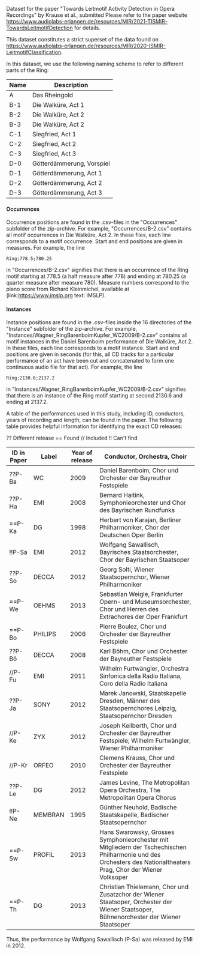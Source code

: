 Dataset for the paper "Towards Leitmotif Activity Detection in Opera Recordings" by Krause et al., submitted
Please refer to the paper website https://www.audiolabs-erlangen.de/resources/MIR/2021-TISMIR-TowardsLeitmotifDetection for details.

This dataset constitutes a strict superset of the data found on https://www.audiolabs-erlangen.de/resources/MIR/2020-ISMIR-LeitmotifClassification.

In this dataset, we use the following naming scheme to refer to different parts of the Ring:

Name | Description
--- | ---
A | Das Rheingold
B-1 | Die Walküre, Act 1
B-2 | Die Walküre, Act 2
B-3 | Die Walküre, Act 2
C-1 | Siegfried, Act 1
C-2 | Siegfried, Act 2
C-3 | Siegfried, Act 3
D-0 | Götterdämmerung, Vorspiel
D-1 | Götterdämmerung, Act 1
D-2 | Götterdämmerung, Act 2
D-3 | Götterdämmerung, Act 3

#### Occurrences

Occurrence positions are found in the .csv-files in the "Occurrences" subfolder of the zip-archive. For example, "Occurrences/B-2.csv" contains all motif occurrences in Die Walküre, Act 2. In these files, each line corresponds to a motif occurrence. Start and end positions are given in measures. For example, the line

```
Ring;778.5;780.25
```

in "Occurrences/B-2.csv" signifies that there is an occurrence of the Ring motif starting at 778.5 (a half measure after 778) and ending at 780.25 (a quarter measure after measure 780). Measure numbers correspond to the piano score from Richard Kleinmichel, available at (link:https://www.imslp.org text: IMSLP).  

#### Instances

Instance positions are found in the .csv-files inside the 16 directories of the "Instance" subfolder of the zip-archive. For example, "Instances/Wagner_RingBarenboimKupfer_WC2009/B-2.csv" contains all motif instances in the Daniel Barenboim performance of Die Walküre, Act 2. In these files, each line corresponds to a motif instance. Start and end positions are given in seconds (for this, all CD tracks for a particular performance of an act have been cut and concatenated to form one continuous audio file for that act). For example, the line

```
Ring;2130.6;2137.2
```

in "Instances/Wagner_RingBarenboimKupfer_WC2009/B-2.csv" signifies that there is an instance of the Ring motif starting at second 2130.6 and ending at 2137.2.

A table of the performances used in this study, including ID, conductors, years of recording and length, can be found in the paper. The following table provides helpful information for identifying the exact CD releases:

?? Different release
== Found
// Included
!! Can't find

ID in Paper | Label | Year of release | Conductor, Orchestra, Choir
--- | --- | --- | ---
??P-Ba | WC | 2009 | Daniel Barenboim, Chor und Orchester der Bayreuther Festspiele
??P-Ha | EMI | 2008 | Bernard Haitink, Symphonieorchester und Chor des Bayrischen Rundfunks
==P-Ka | DG | 1998 | Herbert von Karajan, Berliner Philharmoniker, Chor der Deutschen Oper Berlin
!!P-Sa | EMI | 2012 | Wolfgang Sawallisch, Bayrisches Staatsorchester, Chor der Bayrischen Staatsoper
??P-So | DECCA | 2012 | Georg Solti, Wiener Staatsopernchor, Wiener Philharmoniker
==P-We | OEHMS | 2013 | Sebastian Weigle, Frankfurter Opern- und Museumsorchester, Chor und Herren des Extrachores der Oper Frankfurt
==P-Bo | PHILIPS | 2006 | Pierre Boulez, Chor und Orchester der Bayreuther Festspiele
??P-Bö | DECCA | 2008 | Karl Böhm, Chor und Orchester der Bayreuther Festspiele
//P-Fu | EMI | 2011 | Wilhelm Furtwängler, Orchestra Sinfonica della Radio Italiana, Coro della Radio Italiana
??P-Ja | SONY | 2012 | Marek Janowski, Staatskapelle Dresden, Männer des Staatsopernchores Leipzig, Staatsopernchor Dresden
//P-Ke | ZYX | 2012 | Joseph Keilberth, Chor und Orchester der Bayreuther Festspiele; Wilhelm Furtwängler, Wiener Philharmoniker
//P-Kr | ORFEO | 2010 | Clemens Krauss, Chor und Orchester der Bayreuther Festspiele
??P-Le | DG | 2012 | James Levine, The Metropolitan Opera Orchestra, The Metropolitan Opera Chorus
!!P-Ne | MEMBRAN | 1995 | Günther Neuhold, Badische Staatskapelle, Badischer Staatsopernchor
==P-Sw | PROFIL | 2013 | Hans Swarowsky, Grosses Symphonieorchester mit Mitgliedern der Tschechischen Philharmonie und des Orchesters des Nationaltheaters Prag, Chor der Wiener Volksoper
==P-Th | DG | 2013 | Christian Thielemann, Chor und Zusatzchor der Wiener Staatsoper, Orchester der Wiener Staatsoper, Bühnenorchester der Wiener Staatsoper

Thus, the performance by Wolfgang Sawallisch (P-Sa) was released by EMI in 2012.
